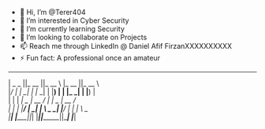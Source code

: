 - 👋 Hi, I’m @Terer404
- 👀 I’m interested in Cyber Security
- 🌱 I’m currently learning Security
- 💞️ I’m looking to collaborate on Projects
- 📫 Reach me through LinkedIn @ Daniel Afif FirzanXXXXXXXXXX
- ⚡ Fun fact: A professional once an amateur
 _________  ________  _______     ________  _______     
|  _   _  ||_   __  ||_   __ \   |_   __  ||_   __ \    
|_/ | | \_|  | |_ \_|  | |__) |    | |_ \_|  | |__) |   
    | |      |  _| _   |  __ /     |  _| _   |  __ /    
   _| |_    _| |__/ | _| |  \ \_  _| |__/ | _| |  \ \_  
  |_____|  |________||____| |___||________||____| |___| 
<!---
Terer404/Terer404 is a ✨ special ✨ repository because its `README.md` (this file) appears on your GitHub profile.
You can click the Preview link to take a look at your changes.
--->
